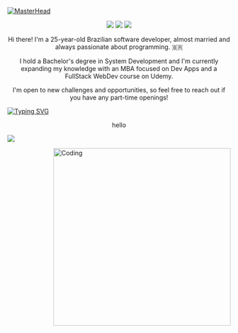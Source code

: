 [![MasterHead](https://iili.io/JNQJ7Ub.png)](https://github.com/GomesBetaX)

<div align="center">

  <a href="">![](https://komarev.com/ghpvc/?username=gomesbetax&color=blueviolet)</a>
  <img src="https://badges.pufler.dev/repos/gomesbetax"/>
  <img src="https://badges.pufler.dev/commits/monthly/gomesbetax"/>

  <p>
Hi there!  I'm a 25-year-old Brazilian software developer, almost married and always passionate about programming. 🇧🇷

I hold a Bachelor's degree in System Development and I'm currently expanding my knowledge with an MBA focused on Dev Apps and a FullStack WebDev course on Udemy.

I'm open to new challenges and opportunities, so feel free to reach out if you have any part-time openings!</p>

</div>

[![Typing SVG](https://readme-typing-svg.demolab.com?font=Fira+Code&pause=1000&color=9290C3&random=false&width=435&lines=In+progress+FullStack+WebDev)](https://git.io/typing-svg)

<p align="center">
  hello
</p>

![](https://komarev.com/ghpvc/?username=gomesbetax&color=blueviolet)







<img align="right" alt="Coding" width="400" src="https://iili.io/JNQAXJR.gif">

<!--
**GomesBetaX/GomesBetaX** is a ✨ _special_ ✨ repository because its `README.md` (this file) appears on your GitHub profile.

Here are some ideas to get you started:

- 🔭 I’m currently working on ...
- 🌱 I’m currently learning ...
- 👯 I’m looking to collaborate on ...
- 🤔 I’m looking for help with ...
- 💬 Ask me about ...
- 📫 How to reach me: ...
- 😄 Pronouns: ...
- ⚡ Fun fact: ...
-->
